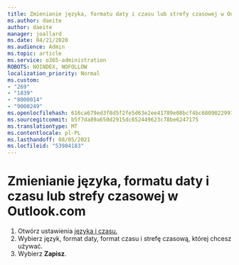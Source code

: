 ```yaml
---
title: Zmienianie języka, formatu daty i czasu lub strefy czasowej w Outlook.com
ms.author: daeite
author: daeite
manager: joallard
ms.date: 04/21/2020
ms.audience: Admin
ms.topic: article
ms.service: o365-administration
ROBOTS: NOINDEX, NOFOLLOW
localization_priority: Normal
ms.custom:
- "269"
- "1839"
- "8000014"
- "9000249"
ms.openlocfilehash: 616ca679ed3f8d5f2fe5d63e2ee41789e08bcf4bc6809022991d1ede02d8cb49
ms.sourcegitcommit: b5f7da89a650d2915dc652449623c78be6247175
ms.translationtype: MT
ms.contentlocale: pl-PL
ms.lasthandoff: 08/05/2021
ms.locfileid: "53984183"
---
```

# <a name="change-your-language-date-and-time-format-or-time-zone-in-outlookcom"></a>Zmienianie języka, formatu daty i czasu lub strefy czasowej w Outlook.com

1. Otwórz ustawienia [języka i czasu.](https://go.microsoft.com/fwlink/?linkid=2085505)
1. Wybierz język, format daty, format czasu i strefę czasową, której chcesz używać.
1. Wybierz **Zapisz**.